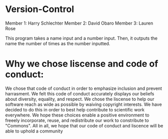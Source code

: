 # Version-Control
Member 1: Harry Schlechter 
Member 2: David Obaro
Member 3: Lauren Rose

This program takes a name input and a number input. Then, it outputs the name the number of times  as the number inputted.

# Why we chose liscense and code of conduct:
We chose that code of conduct in order to emphasize inclusion and prevent harrasment. We felt this code of conduct accurately displays our beliefs about diversity, equality, and respect. We chose the liscense to help our software reach as wide as possible by waiving copyright interests. We have decided to do this in order to best help contribute to scientific work everywhere. We hope these choices enable a positive environment to freeely incorporate, reuse, and redistribute our work to constribute to "Commons". All in all, we hope that our code of conduct and liscence will be able to uphold a community
